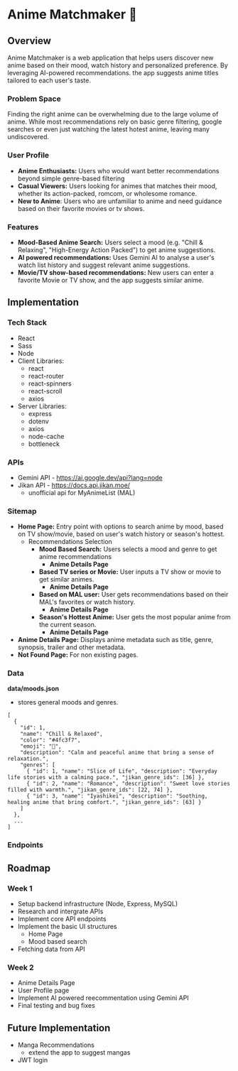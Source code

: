 # Anime Matchmaker 💖

## Overview

Anime Matchmaker is a web application that helps users discover new anime based on their mood, watch history and personalized preference. By leveraging AI-powered recommendations. the app suggests anime titles tailored to each user's taste.

### Problem Space

Finding the right anime can be overwhelming due to the large volume of anime. While most recommendations rely on basic genre filtering, google searches or even just watching the latest hotest anime, leaving many undiscovered.

### User Profile

- **Anime Enthusiasts:** Users who would want better recommendations beyond simple genre-based filtering
- **Casual Viewers:** Users looking for animes that matches their mood, whether its action-packed, romcom, or wholesome romance.
- **New to Anime**: Users who are unfamiliar to anime and need guidance based on their favorite movies or tv shows.

### Features

- **Mood-Based Anime Search:** Users select a mood (e.g. "Chill & Relaxing", "High-Energy Action Packed") to get anime suggestions.
- **AI powered recommendations:** Uses Gemini AI to analyse a user's watch list history and suggest relevant anime suggestions.
- **Movie/TV show-based recommendations:** New users can enter a favorite Movie or TV show, and the app suggests similar anime.

## Implementation

### Tech Stack

- React
- Sass
- Node
- Client Libraries:
  - react
  - react-router
  - react-spinners
  - react-scroll
  - axios
- Server Libraries:
  - express
  - dotenv
  - axios
  - node-cache
  - bottleneck

### APIs

- Gemini API - https://ai.google.dev/api?lang=node
- Jikan API - https://docs.api.jikan.moe/
  - unofficial api for MyAnimeList (MAL)

### Sitemap

- **Home Page:** Entry point with options to search anime by mood, based on TV show/movie, based on user's watch history or season's hottest.
  - Recommendations Selection
    - **Mood Based Search:** Users selects a mood and genre to get anime recommendations
      - **Anime Details Page**
    - **Based TV series or Movie:** User inputs a TV show or movie to get similar animes.
      - **Anime Details Page**
    - **Based on MAL user:** User gets recommendations based on their MAL's favorites or watch history.
      - **Anime Details Page**
    - **Season's Hottest Anime:** User gets the most popular anime from the current season.
      - **Anime Details Page**
- **Anime Details Page:** Displays anime metadata such as title, genre, synopsis, trailer and other metadata.
- **Not Found Page:** For non existing pages.

### Data

**data/moods.json**

- stores general moods and genres.

```
[
  {
    "id": 1,
    "name": "Chill & Relaxed",
    "color": "#4fc3f7",
    "emoji": "🌴",
    "description": "Calm and peaceful anime that bring a sense of relaxation.",
    "genres": [
      { "id": 1, "name": "Slice of Life", "description": "Everyday life stories with a calming pace.", "jikan_genre_ids": [36] },
      { "id": 2, "name": "Romance", "description": "Sweet love stories filled with warmth.", "jikan_genre_ids": [22, 74] },
      { "id": 3, "name": "Iyashikei", "description": "Soothing, healing anime that bring comfort.", "jikan_genre_ids": [63] }
    ]
  },
  ...
]
```

### Endpoints

## Roadmap

### Week 1

- Setup backend infrastructure (Node, Express, MySQL)
- Research and intergrate APIs
- Implement core API endpoints
- Implement the basic UI structures
  - Home Page
  - Mood based search
- Fetching data from API

### Week 2

- Anime Details Page
- User Profile page
- Implement AI powered reecommentation using Gemini API
- Final testing and bug fixes

## Future Implementation

- Manga Recommendations
  - extend the app to suggest mangas
- JWT login
